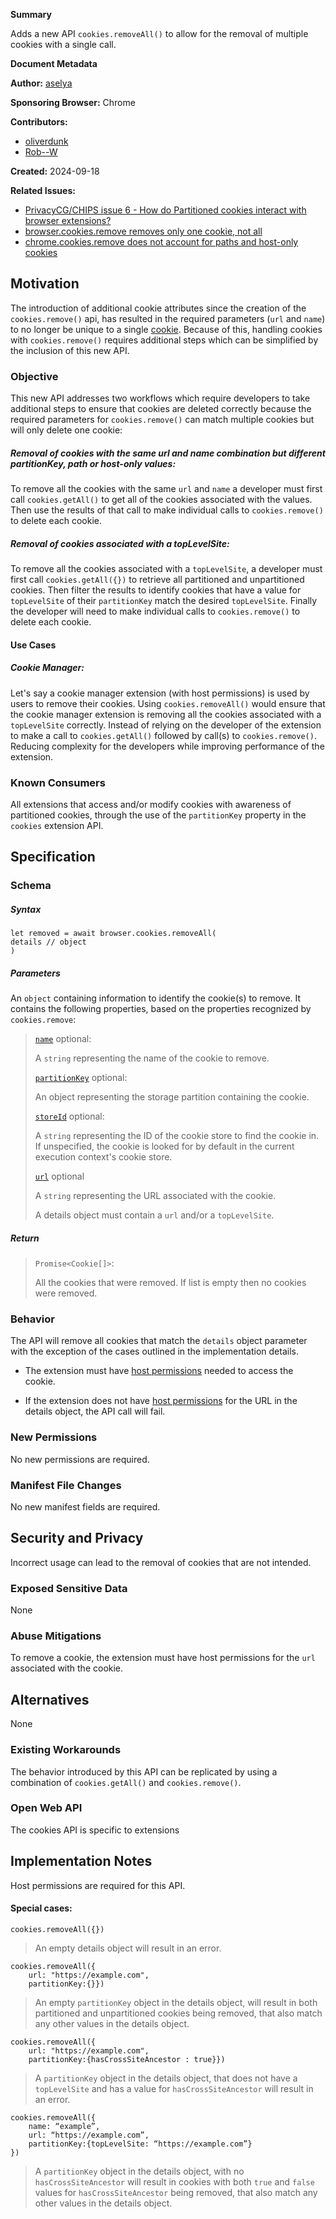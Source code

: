 **Summary**

Adds a new API `cookies.removeAll()` to allow for the removal of multiple cookies with a single call.

**Document Metadata**

**Author:**  [aselya](https://github.com/aselya)

**Sponsoring Browser:**  Chrome

**Contributors:**  
- [oliverdunk](https://github.com/oliverdunk)
- [Rob--W](https://github.com/Rob--W)

**Created:**  2024-09-18

**Related Issues:**  
- [PrivacyCG/CHIPS issue 6 - How do Partitioned cookies interact with browser extensions?](https://github.com/privacycg/CHIPS/issues/6)
- [browser.cookies.remove removes only one cookie, not all](https://bugzilla.mozilla.org/show_bug.cgi?id=1387957)
- [chrome.cookies.remove does not account for paths and host-only cookies](https://issues.chromium.org/issues/40572551)

## Motivation

The introduction of additional cookie attributes since the creation of the `cookies.remove()` api, has resulted in the required parameters (`url` and `name`) to no longer be unique to a single [cookie](https://issues.chromium.org/issues/40572551). Because of this, handling cookies with `cookies.remove()` requires additional steps which can be simplified by the inclusion of this new API.

### Objective

This new API addresses two workflows which require developers to take additional steps to ensure that cookies are deleted correctly because the required parameters for `cookies.remove()` can match multiple cookies but will only delete one cookie:
##### Removal of cookies with the same url and name combination but different partitionKey, path or host-only values:
To remove all the cookies with the same `url` and `name` a developer must first call `cookies.getAll()` to get all of the cookies associated with the values. Then use the results of that call to make individual calls to `cookies.remove()` to delete each cookie. 

##### Removal of cookies associated with a topLevelSite:
To remove all the cookies associated with a `topLevelSite`, a developer must first call `cookies.getAll({})` to retrieve all partitioned and unpartitioned cookies. Then filter the results to identify  cookies that have a value for `topLevelSite` of their `partitionKey` match the desired `topLevelSite`. Finally the developer will need to make individual calls to `cookies.remove()` to delete each cookie. 

#### Use Cases

##### Cookie Manager:

Let's say a cookie manager extension (with host permissions) is used by users to remove their cookies. Using `cookies.removeAll()` would ensure that the cookie manager extension is removing all the cookies associated with a `topLevelSite` correctly. Instead of relying on the developer of the extension to make a call to `cookies.getAll()` followed by call(s) to `cookies.remove()`. Reducing complexity for the developers while improving performance of the extension.

### Known Consumers

All extensions that access and/or modify cookies with awareness of partitioned cookies, through the use of the `partitionKey`  property  in  the  `cookies` extension API.

## Specification


### Schema

##### Syntax

```
let removed = await browser.cookies.removeAll(
details // object
)
```
##### Parameters
An `object` containing information to identify the cookie(s) to remove. It contains the following properties, based on the properties recognized by `cookies.remove`:

>[`name`](https://developer.mozilla.org/en-US/docs/Mozilla/Add-ons/WebExtensions/API/cookies/remove#name) optional:
>
>A  `string`  representing the name of the cookie to remove.
>
>[`partitionKey`](https://developer.mozilla.org/en-US/docs/Mozilla/Add-ons/WebExtensions/API/cookies/remove#partitionkey)  optional:
>
>An object representing the storage partition containing the cookie.
>
>[`storeId`](https://developer.mozilla.org/en-US/docs/Mozilla/Add-ons/WebExtensions/API/cookies/remove#storeid)  optional:
>
>A  `string`  representing the ID of the cookie store to find the cookie in. If unspecified, the cookie is looked for by default in the current execution context's cookie store.
>
>[`url`](https://developer.mozilla.org/en-US/docs/Mozilla/Add-ons/WebExtensions/API/cookies/remove#url) optional
>
>A  `string`  representing the URL associated with the cookie.
>
>A details object must contain a `url` and/or a `topLevelSite`.

##### Return

> `Promise<Cookie[]>`:
> 
> All the cookies that were removed. If list is empty then no cookies were removed.


### Behavior

The API will remove all cookies that match the `details` object parameter with the exception of the cases outlined in the implementation details.

- The extension must have [host permissions](https://developer.mozilla.org/en-US/docs/Mozilla/Add-ons/WebExtensions/manifest.json/permissions#host_permissions) needed to access the cookie.

- If the extension does not have [host permissions](https://developer.mozilla.org/en-US/docs/Mozilla/Add-ons/WebExtensions/manifest.json/permissions#host_permissions) for the URL in the details object, the API call will fail.

### New Permissions
No  new  permissions  are  required.

### Manifest File Changes
No new manifest fields are required.

## Security and Privacy
Incorrect usage can lead to the removal of cookies that are not intended.

### Exposed Sensitive Data
None

### Abuse Mitigations
To remove a cookie, the extension must have host permissions for the `url` associated with the cookie.


## Alternatives
None

### Existing Workarounds

The behavior introduced by this API can be replicated by using a combination of `cookies.getAll()` and `cookies.remove()`.

### Open Web API

The cookies API is specific to extensions

## Implementation Notes

Host permissions are required for this API.
#### Special cases:

```
cookies.removeAll({})
```

>An empty details object will result in an error.

```
cookies.removeAll({
    url: "https://example.com",
    partitionKey:{}})
```

>An empty `partitionKey` object in the details object, will result in both partitioned and unpartitioned cookies being removed, that also match any other values in the details object.

```
cookies.removeAll({
    url: "https://example.com",
    partitionKey:{hasCrossSiteAncestor : true}})
```

>A `partitionKey` object in the details object, that does not have a `topLevelSite` and has a value for `hasCrossSiteAncestor` will result in an error.

```
cookies.removeAll({
    name: “example”,
    url: “https://example.com”,
    partitionKey:{topLevelSite: “https://example.com”}
})
```
>A `partitionKey` object in the details object, with no `hasCrossSiteAncestor` will result in cookies with both `true` and `false` values for `hasCrossSiteAncestor` being removed, that also match any other values in the details object.


